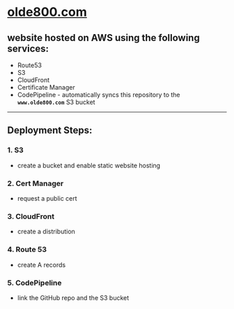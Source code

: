 # [olde800.com](https://olde800.com)

## website hosted on AWS using the following services:
- Route53
- S3
- CloudFront
- Certificate Manager
- CodePipeline - automatically syncs this repository to the **`www.olde800.com`** S3 bucket

*****

## Deployment Steps:
### 1. S3
- create a bucket and enable static website hosting

### 2. Cert Manager
- request a public cert

### 3. CloudFront
- create a distribution

### 4. Route 53
- create A records

### 5. CodePipeline
- link the GitHub repo and the S3 bucket
